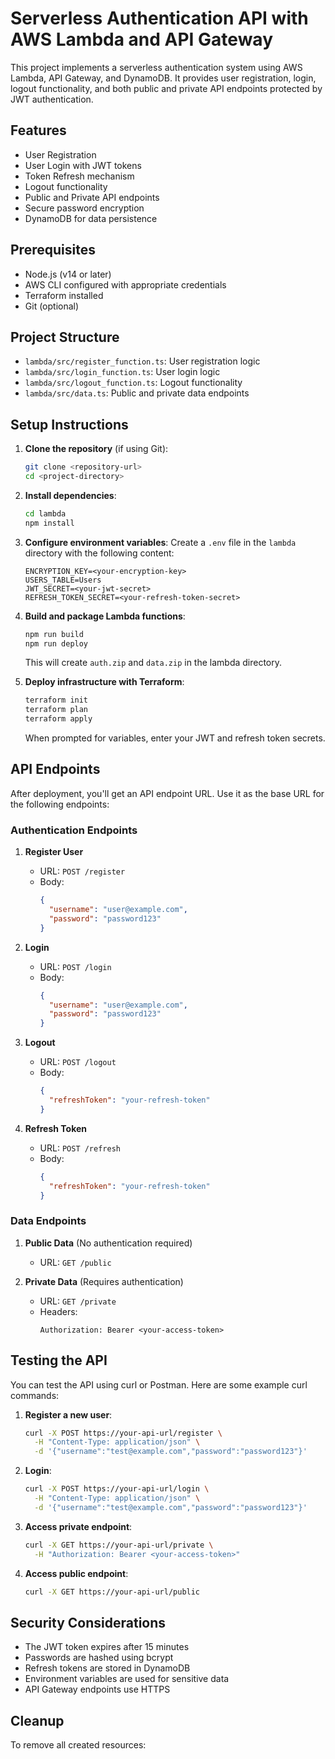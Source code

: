 # Serverless Authentication API with AWS Lambda and API Gateway

This project implements a serverless authentication system using AWS Lambda, API Gateway, and DynamoDB. It provides user registration, login, logout functionality, and both public and private API endpoints protected by JWT authentication.

## Features

- User Registration
- User Login with JWT tokens
- Token Refresh mechanism
- Logout functionality
- Public and Private API endpoints
- Secure password encryption
- DynamoDB for data persistence

## Prerequisites

- Node.js (v14 or later)
- AWS CLI configured with appropriate credentials
- Terraform installed
- Git (optional)

## Project Structure 

- `lambda/src/register_function.ts`: User registration logic
- `lambda/src/login_function.ts`: User login logic
- `lambda/src/logout_function.ts`: Logout functionality
- `lambda/src/data.ts`: Public and private data endpoints


## Setup Instructions

1. **Clone the repository** (if using Git):
   ```bash
   git clone <repository-url>
   cd <project-directory>
   ```

2. **Install dependencies**:
   ```bash
   cd lambda
   npm install
   ```

3. **Configure environment variables**:
   Create a `.env` file in the `lambda` directory with the following content:
   ```
   ENCRYPTION_KEY=<your-encryption-key>
   USERS_TABLE=Users
   JWT_SECRET=<your-jwt-secret>
   REFRESH_TOKEN_SECRET=<your-refresh-token-secret>
   ```

4. **Build and package Lambda functions**:
   ```bash
   npm run build
   npm run deploy
   ```
   This will create `auth.zip` and `data.zip` in the lambda directory.

5. **Deploy infrastructure with Terraform**:
   ```bash
   terraform init
   terraform plan
   terraform apply
   ```
   When prompted for variables, enter your JWT and refresh token secrets.

## API Endpoints

After deployment, you'll get an API endpoint URL. Use it as the base URL for the following endpoints:

### Authentication Endpoints

1. **Register User**
   - URL: `POST /register`
   - Body:
     ```json
     {
       "username": "user@example.com",
       "password": "password123"
     }
     ```

2. **Login**
   - URL: `POST /login`
   - Body:
     ```json
     {
       "username": "user@example.com",
       "password": "password123"
     }
     ```

3. **Logout**
   - URL: `POST /logout`
   - Body:
     ```json
     {
       "refreshToken": "your-refresh-token"
     }
     ```

4. **Refresh Token**
   - URL: `POST /refresh`
   - Body:
     ```json
     {
       "refreshToken": "your-refresh-token"
     }
     ```

### Data Endpoints

1. **Public Data** (No authentication required)
   - URL: `GET /public`

2. **Private Data** (Requires authentication)
   - URL: `GET /private`
   - Headers:
     ```
     Authorization: Bearer <your-access-token>
     ```

## Testing the API

You can test the API using curl or Postman. Here are some example curl commands:

1. **Register a new user**:
   ```bash
   curl -X POST https://your-api-url/register \
     -H "Content-Type: application/json" \
     -d '{"username":"test@example.com","password":"password123"}'
   ```

2. **Login**:
   ```bash
   curl -X POST https://your-api-url/login \
     -H "Content-Type: application/json" \
     -d '{"username":"test@example.com","password":"password123"}'
   ```

3. **Access private endpoint**:
   ```bash
   curl -X GET https://your-api-url/private \
     -H "Authorization: Bearer <your-access-token>"
   ```

4. **Access public endpoint**:
   ```bash
   curl -X GET https://your-api-url/public
   ```

## Security Considerations

- The JWT token expires after 15 minutes
- Passwords are hashed using bcrypt
- Refresh tokens are stored in DynamoDB
- Environment variables are used for sensitive data
- API Gateway endpoints use HTTPS

## Cleanup

To remove all created resources: